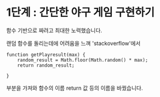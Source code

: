 1단계 : 간단한 야구 게임 구현하기
==

함수 기반으로 짜려고 최대한 노력했습니다.

랜덤 함수를 돌리는데에 어려움을 느껴 'stackoverflow'에서
```
function getPlayresult(max) {
    random_result = Math.floor(Math.random() * max);
    return random_result;

}
```
부분을 가져와 함수의 이름 return 값 등의 이름을 바꿨습니다.